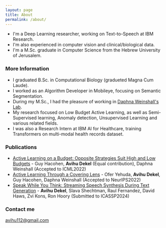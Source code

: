 ```yaml
---
layout: page
title: About
permalink: /about/
---
```


- I'm a Deep Learning researcher, working on Text-to-Speech at IBM Research.
- I'm also experienced in computer vision and clinical/biological data.
- I'm a M.Sc. graduate in Computer Science from the Hebrew University of Jerusalem.

### More Information
- I graduated B.Sc. in Computational Biology (gradueted Magna Cum Laude).
- I worked as an Algorithm Developer in Mobileye, focusing on Semantic Segmentation.
- During my M.Sc., I had the pleasure of working in [Daphna Weinshall's Lab](https://www.cs.huji.ac.il/~daphna/).
- My research focused on Low Budget Active Learning, as well as Semi-Supervised learning, Anomaly detection, Unsupervised Learning and various related fields.
- I was also a Research Intern at IBM AI for Healthcare, training Transformers on multi-modal health records dataset.


### Publications
- [Active Learning on a Budget: Opposite Strategies Suit High and Low Budgets](https://arxiv.org/abs/2202.02794) - Guy Hacohen, **Avihu Dekel** (Equal contribution), Daphna Weinshall (Accepted to ICML2022)
- [Active Learning Through a Covering Lens](https://arxiv.org/abs/2205.11320) - Ofer Yehuda, **Avihu Dekel**, Guy Hacohen, Daphna Weinshall (Accepted to NeurIPS2022)
- [Speak While You Think: Streaming Speech Synthesis During Text Generation](https://arxiv.org/abs/2309.11210) - **Avihu Dekel**, Slava Shechtman, Raul Fernandez, David Haws, Zvi Kons, Ron Hoory (Submitted to ICASSP2024)

### Contact me

[avihu112@gmail.com](mailto:avihu112@gmail.com)
